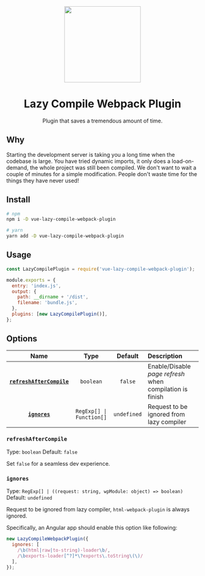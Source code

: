 <div align="center">
  <a href="https://github.com/webpack/webpack">
    <img width="200" height="200"
      src="https://webpack.js.org/assets/icon-square-big.svg">
  </a>
  <h1>Lazy Compile Webpack Plugin</h1>
  <p>Plugin that saves a tremendous amount of time.</p>
</div>

## Why

Starting the development server is taking you a long time when the codebase is large. You have tried dynamic imports, it only does a load-on-demand, the whole project was still been compiled. We don't want to wait a couple of minutes for a simple modification. People don't waste time for the things they have never used!

## Install

```sh
# npm
npm i -D vue-lazy-compile-webpack-plugin

# yarn
yarn add -D vue-lazy-compile-webpack-plugin
```

## Usage

```js
const LazyCompilePlugin = require('vue-lazy-compile-webpack-plugin');

module.exports = {
  entry: 'index.js',
  output: {
    path: __dirname + '/dist',
    filename: 'bundle.js',
  },
  plugins: [new LazyCompilePlugin()],
};
```

## Options

|                       Name                        |          Type           |   Default   | Description                                              |
| :-----------------------------------------------: | :---------------------: | :---------: | :------------------------------------------------------- |
| **[`refreshAfterCompile`](#refreshAfterCompile)** |        `boolean`        |   `false`   | Enable/Disable _page refresh_ when compilation is finish |
|             **[`ignores`](#ignores)**             | `RegExp[] \| Function[]` | `undefined` | Request to be ignored from lazy compiler                 |

### `refreshAfterCompile`

Type: `boolean`
Default: `false`

Set `false` for a seamless dev experience.

### `ignores`

Type: `RegExp[] | ((request: string, wpModule: object) => boolean)`
Default: `undefined`

Request to be ignored from lazy compiler, `html-webpack-plugin` is always ignored.

Specifically, an Angular app should enable this option like following:

```js
new LazyCompileWebpackPlugin({
  ignores: [
    /\b(html|raw|to-string)-loader\b/,
    /\bexports-loader[^?]*\?exports\.toString\(\)/
  ],
});
```
